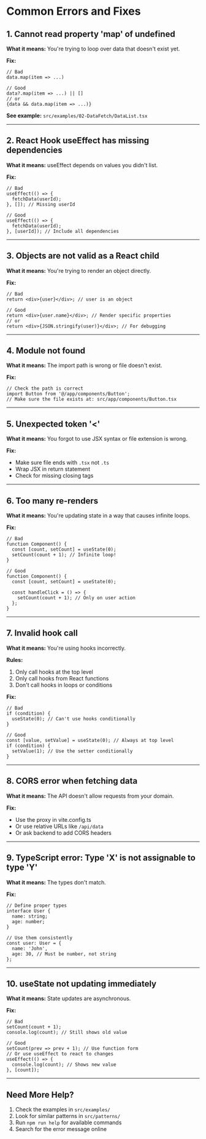 # Common Errors and Fixes

## 1. Cannot read property 'map' of undefined

**What it means:** You're trying to loop over data that doesn't exist yet.

**Fix:**
```tsx
// Bad
data.map(item => ...)

// Good
data?.map(item => ...) || []
// or
{data && data.map(item => ...)}
```

**See example:** `src/examples/02-DataFetch/DataList.tsx`

---

## 2. React Hook useEffect has missing dependencies

**What it means:** useEffect depends on values you didn't list.

**Fix:**
```tsx
// Bad
useEffect(() => {
  fetchData(userId);
}, []); // Missing userId

// Good
useEffect(() => {
  fetchData(userId);
}, [userId]); // Include all dependencies
```

---

## 3. Objects are not valid as a React child

**What it means:** You're trying to render an object directly.

**Fix:**
```tsx
// Bad
return <div>{user}</div>; // user is an object

// Good
return <div>{user.name}</div>; // Render specific properties
// or
return <div>{JSON.stringify(user)}</div>; // For debugging
```

---

## 4. Module not found

**What it means:** The import path is wrong or file doesn't exist.

**Fix:**
```tsx
// Check the path is correct
import Button from '@/app/components/Button';
// Make sure the file exists at: src/app/components/Button.tsx
```

---

## 5. Unexpected token '<'

**What it means:** You forgot to use JSX syntax or file extension is wrong.

**Fix:**
- Make sure file ends with `.tsx` not `.ts`
- Wrap JSX in return statement
- Check for missing closing tags

---

## 6. Too many re-renders

**What it means:** You're updating state in a way that causes infinite loops.

**Fix:**
```tsx
// Bad
function Component() {
  const [count, setCount] = useState(0);
  setCount(count + 1); // Infinite loop!
}

// Good
function Component() {
  const [count, setCount] = useState(0);
  
  const handleClick = () => {
    setCount(count + 1); // Only on user action
  };
}
```

---

## 7. Invalid hook call

**What it means:** You're using hooks incorrectly.

**Rules:**
1. Only call hooks at the top level
2. Only call hooks from React functions
3. Don't call hooks in loops or conditions

**Fix:**
```tsx
// Bad
if (condition) {
  useState(0); // Can't use hooks conditionally
}

// Good
const [value, setValue] = useState(0); // Always at top level
if (condition) {
  setValue(1); // Use the setter conditionally
}
```

---

## 8. CORS error when fetching data

**What it means:** The API doesn't allow requests from your domain.

**Fix:**
- Use the proxy in vite.config.ts
- Or use relative URLs like `/api/data`
- Or ask backend to add CORS headers

---

## 9. TypeScript error: Type 'X' is not assignable to type 'Y'

**What it means:** The types don't match.

**Fix:**
```tsx
// Define proper types
interface User {
  name: string;
  age: number;
}

// Use them consistently
const user: User = {
  name: 'John',
  age: 30, // Must be number, not string
};
```

---

## 10. useState not updating immediately

**What it means:** State updates are asynchronous.

**Fix:**
```tsx
// Bad
setCount(count + 1);
console.log(count); // Still shows old value

// Good
setCount(prev => prev + 1); // Use function form
// Or use useEffect to react to changes
useEffect(() => {
  console.log(count); // Shows new value
}, [count]);
```

---

## Need More Help?

1. Check the examples in `src/examples/`
2. Look for similar patterns in `src/patterns/`
3. Run `npm run help` for available commands
4. Search for the error message online